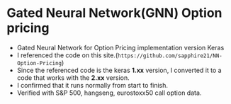# Gated Neural Network(GNN) Option pricing

* Gated Neural Network for Option Pricing implementation version Keras
* I referenced the code on this site.(`https://github.com/sapphire21/NN-Option-Pricing`)
* Since the referenced code is the keras **1.xx** version, I converted it to a code that works with the **2.xx** version.
* I confirmed that it runs normally from start to finish.
* Verified with S&P 500, hangseng, eurostoxx50 call option data.

